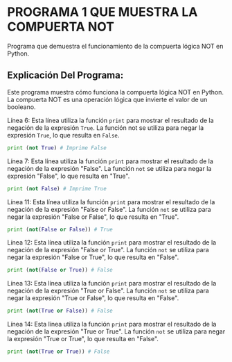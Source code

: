 # PROGRAMA 1 QUE MUESTRA LA COMPUERTA NOT
Programa que demuestra el funcionamiento de la compuerta lógica NOT en Python.

## Explicación Del Programa:
Este programa muestra cómo funciona la compuerta lógica NOT en Python. La compuerta NOT es una operación lógica que invierte el valor de un booleano.

Línea 6: Esta línea utiliza la función `print` para mostrar el resultado de la negación de la expresión `True`. La función not se utiliza para negar la expresión `True`, lo que resulta en `False`.

```python
print (not True) # Imprime False
```

Línea 7:  Esta línea utiliza la función `print` para mostrar el resultado de la negación de la expresión "False". La función `not` se utiliza para negar la expresión "False", lo que resulta en "True".

```python
print (not False) # Imprime True
```

Línea 11:  Esta línea utiliza la función `print` para mostrar el resultado de la negación de la expresión "False or False". La función `not` se utiliza para negar la expresión "False or False", lo que resulta en "True".

```python
print (not(False or False)) # True
```

Línea 12: Esta línea utiliza la función `print` para mostrar el resultado de la negación de la expresión "False or True". La función `not` se utiliza para negar la expresión "False or True", lo que resulta en "False".

```python
print (not(False or True)) # False
```

Línea 13: Esta línea utiliza la función `print` para mostrar el resultado de la negación de la expresión "True or False". La función `not` se utiliza para negar la expresión "True or False", lo que resulta en "False".

```python
print (not(True or False)) # False
```

Línea 14: Esta línea utiliza la función `print` para mostrar el resultado de la negación de la expresión "True or True". La función `not` se utiliza para negar la expresión "True or True", lo que resulta en "False".

```python
print (not(True or True)) # False
```

